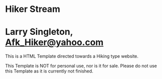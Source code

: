 # Hiker Stream
# Larry Singleton, Afk_Hiker@yahoo.com

This is a HTML Template directed towards a Hiking type website. 

This Template is NOT for personal use, nor is it for sale. Please do not use this Template as it is currently not finished.
